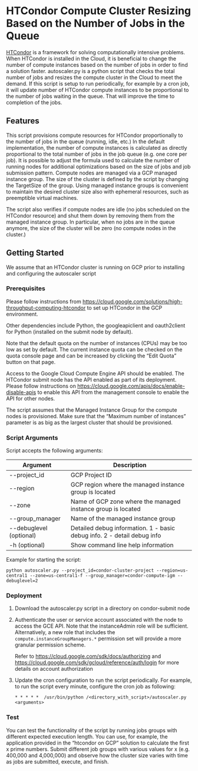 # HTCondor Compute Cluster Resizing Based  on the Number of Jobs in the Queue

[HTCondor](https://research.cs.wisc.edu/htcondor/) is a framework for 
solving computationally intensive problems.
When HTCondor is installed in the Cloud, it is beneficial to change the 
number of compute instances based on the number of jobs in order to find 
a solution faster. autoscaler.py is a python script that checks the total 
number of jobs and  resizes the compute cluster in the Cloud to meet the demand.
If this script is setup to run periodically, for example by a cron job, it will 
update number of HTCondor compute instances to be proportional to the number
of jobs waiting in the queue. That will improve the time to completion of 
the jobs.

## Features

This script provisions compute resources for HTCondor proportionally to the 
number of jobs in the queue (running, idle, etc.) In the default 
implementation, the number of compute instances is calculated as directly 
proportional to the total number of jobs in the job queue (e.g. one core per 
job). It is possible to adjust the formula used to calculate the number of 
running nodes for additional optimizations based on the size of jobs and job 
submission pattern. Compute nodes are managed via a GCP managed instance group. 
The size of the cluster is defined by the script by changing the TargetSize of 
the group. Using managed instance groups is convenient to maintain the desired
cluster size also with ephemeral resources, such as preemptible virtual machines.

The script also verifies if compute nodes are idle (no jobs scheduled on the 
HTCondor resource) and shut them down by removing them from the managed instance 
group. In particular, when no jobs are in the queue anymore, the size of the 
cluster will be zero (no compute nodes in the cluster.)

## Getting Started

We assume that an HTCondor cluster is running on GCP prior to installing and configuring the autoscaler script

### Prerequisites

Please follow instructions from https://cloud.google.com/solutions/high-throughput-computing-htcondor 
to set up HTCondor in the GCP environment.

Other dependencies include Python, the googleapiclient and oauth2client 
for Python (installed on the submit node by default).

Note that the default quota on the number of instances (CPUs) may be too low 
as set by default. The current instance quota can be checked on the quota
console page and can be increased by clicking the “Edit Quota” button on 
that page.

Access to the Google Cloud Compute Engine API should be enabled. The HTCondor
submit node has the API enabled as part of its deployment. Please 
follow instructions on https://cloud.google.com/apis/docs/enable-disable-apis 
to enable this API from the management console to enable the API for other nodes.

The script assumes that the Managed Instance Group for the compute nodes is 
provisioned. Make sure that the “Maximum number of instances” parameter is 
as big as the largest cluster that should be provisioned.
 
### Script Arguments

Script accepts the following arguments:
 
| Argument      | Description    |
| ------------- | -------------- |
| --project_id  | GCP Project ID |
| --region      | GCP region where the managed instance group is located |
| --zone        | Name of GCP zone where the managed instance group is located |
| --group_manager | Name of the managed instance group |
| --debuglevel (optional) | Detailed debug information. 1 - basic debug info. 2 - detail debug info |
| -h (optional) | Show command line help information |
 
Example for starting the script:

```
python autoscaler.py --project_id=condor-cluster-project --region=us-central1 --zone=us-central1-f --group_manager=condor-compute-igm --debuglevel=2
```

### Deployment

1.  Download the autoscaler.py script in a directory on condor-submit node 
2.  Authenticate the user or service account associated with the node to access
    the GCE API. Note that the instanceAdmin role will be sufficient. 
    Alternatively, a new role that includes the ```compute.instanceGroupManagers.*```
    permission set will provide a more granular permission scheme. 

    Refer to 
    https://cloud.google.com/sdk/docs/authorizing and
    https://cloud.google.com/sdk/gcloud/reference/auth/login for more details on 
    account authorization 
    
3.  Update the cron configuration to run the script periodically. For example, 
    to run the script every minute, configure the cron job as following:
    <nobr>
    ```
    * * * * *  /usr/bin/python /<directory_with_script>/autoscaler.py <arguments>
    ```
    </nobr>

### Test

You can test the functionality of the script by running jobs groups with 
different expected execution length. You can use, for example, the application 
provided in the “htcondor on GCP” solution to calculate the first x prime 
numbers. Submit different job groups with various values for x (e.g. 400,000 
and 4,000,000) and observe how the cluster size varies with time as jobs are 
submitted, execute, and finish.
